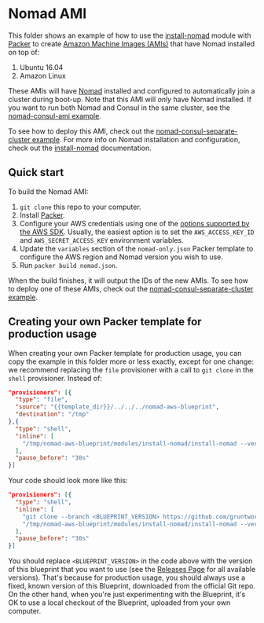 # Nomad AMI

This folder shows an example of how to use the [install-nomad](/modules/install-nomad) module with 
[Packer](https://www.packer.io/) to create [Amazon Machine Images 
(AMIs)](http://docs.aws.amazon.com/AWSEC2/latest/UserGuide/AMIs.html) that have Nomad installed on top of:
 
1. Ubuntu 16.04
1. Amazon Linux

These AMIs will have [Nomad](https://www.nomadproject.io/) installed and configured to automatically join a cluster 
during boot-up. Note that this AMI will *only* have Nomad installed. If you want to run both Nomad and Consul in the
same cluster, see the [nomad-consul-ami example](/examples/nomad-consul-ami).

To see how to deploy this AMI, check out the [nomad-consul-separate-cluster 
example](/examples/nomad-consul-separate-cluster). For more info on Nomad installation and configuration, check out 
the [install-nomad](/modules/install-nomad) documentation.



## Quick start

To build the Nomad AMI:

1. `git clone` this repo to your computer.
1. Install [Packer](https://www.packer.io/).
1. Configure your AWS credentials using one of the [options supported by the AWS 
   SDK](http://docs.aws.amazon.com/sdk-for-java/v1/developer-guide/credentials.html). Usually, the easiest option is to
   set the `AWS_ACCESS_KEY_ID` and `AWS_SECRET_ACCESS_KEY` environment variables.
1. Update the `variables` section of the `nomad-only.json` Packer template to configure the AWS region and Nomad version 
   you wish to use.
1. Run `packer build nomad.json`.

When the build finishes, it will output the IDs of the new AMIs. To see how to deploy one of these AMIs, check out the 
[nomad-consul-separate-cluster example](/examples/nomad-consul-separate-cluster).




## Creating your own Packer template for production usage

When creating your own Packer template for production usage, you can copy the example in this folder more or less 
exactly, except for one change: we recommend replacing the `file` provisioner with a call to `git clone` in the `shell` 
provisioner. Instead of:

```json
"provisioners": [{
  "type": "file",
  "source": "{{template_dir}}/../../../nomad-aws-blueprint",
  "destination": "/tmp"
},{
  "type": "shell",
  "inline": [
    "/tmp/nomad-aws-blueprint/modules/install-nomad/install-nomad --version {{user `nomad_version`}}"
  ],
  "pause_before": "30s"
}]
```

Your code should look more like this:

```json
"provisioners": [{
  "type": "shell",
  "inline": [
    "git clone --branch <BLUEPRINT_VERSION> https://github.com/gruntwork-io/nomad-aws-blueprint.git",
    "/tmp/nomad-aws-blueprint/modules/install-nomad/install-nomad --version {{user `nomad_version`}}"
  ],
  "pause_before": "30s"
}]
```

You should replace `<BLUEPRINT_VERSION>` in the code above with the version of this blueprint that you want to use (see
the [Releases Page](../../releases) for all available versions). That's because for production usage, you should always
use a fixed, known version of this Blueprint, downloaded from the official Git repo. On the other hand, when you're 
just experimenting with the Blueprint, it's OK to use a local checkout of the Blueprint, uploaded from your own 
computer.